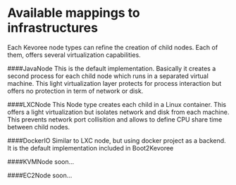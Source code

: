 # Available mappings to infrastructures

Each Kevoree node types can refine the creation of child nodes. Each of them, offers several virtualization capabilities.

####JavaNode
This is the default implementation. Basically it creates a second process for each child node which runs in a separated virtual machine. This light virtualization layer protects for process interaction but offers no protection in term of network or disk.

####LXCNode
This Node type creates each child in a Linux container. This offers a light virtualization but isolates network and disk from each machine. This prevents network port collisition and allows to define CPU share time between child nodes.

####DockerIO
Similar to LXC node, but using docker project as a backend. It is the default implementation included in Boot2Kevoree

####KVMNode
soon...

####EC2Node
soon...


